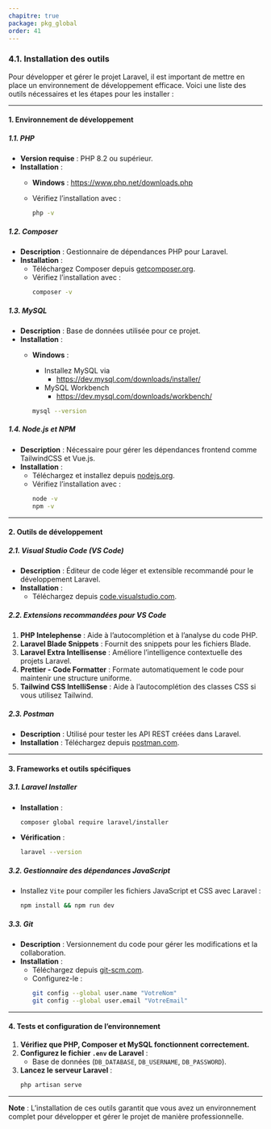 ```yaml
---
chapitre: true
package: pkg_global
order: 41
---
```


### **4.1. Installation des outils**

Pour développer et gérer le projet Laravel, il est important de mettre en place un environnement de développement efficace. Voici une liste des outils nécessaires et les étapes pour les installer :

---

#### **1. Environnement de développement**

##### **1.1. PHP**

- **Version requise** : PHP 8.2 ou supérieur.  
- **Installation** :
  - **Windows** : https://www.php.net/downloads.php

  - Vérifiez l’installation avec :  
    ```bash
    php -v
    ```

##### **1.2. Composer**
- **Description** : Gestionnaire de dépendances PHP pour Laravel.  
- **Installation** :
  - Téléchargez Composer depuis [getcomposer.org](https://getcomposer.org/).
  - Vérifiez l’installation avec :  
    ```bash
    composer -v
    ```

##### **1.3. MySQL**
- **Description** : Base de données utilisée pour ce projet.  
- **Installation** :
  - **Windows** : 
    - Installez MySQL via  
      - https://dev.mysql.com/downloads/installer/
    - MySQL Workbench
      - https://dev.mysql.com/downloads/workbench/

    ```bash
    mysql --version
    ```

##### **1.4. Node.js et NPM**
- **Description** : Nécessaire pour gérer les dépendances frontend comme TailwindCSS et Vue.js.  
- **Installation** :
  - Téléchargez et installez depuis [nodejs.org](https://nodejs.org/).
  - Vérifiez l’installation avec :  
    ```bash
    node -v
    npm -v
    ```

---

#### **2. Outils de développement**

##### **2.1. Visual Studio Code (VS Code)**
- **Description** : Éditeur de code léger et extensible recommandé pour le développement Laravel.  
- **Installation** :
  - Téléchargez depuis [code.visualstudio.com](https://code.visualstudio.com/).

##### **2.2. Extensions recommandées pour VS Code**
1. **PHP Intelephense** : Aide à l’autocomplétion et à l’analyse du code PHP.
2. **Laravel Blade Snippets** : Fournit des snippets pour les fichiers Blade.
3. **Laravel Extra Intellisense** : Améliore l’intelligence contextuelle des projets Laravel.
4. **Prettier - Code Formatter** : Formate automatiquement le code pour maintenir une structure uniforme.
5. **Tailwind CSS IntelliSense** : Aide à l’autocomplétion des classes CSS si vous utilisez Tailwind.

##### **2.3. Postman**
- **Description** : Utilisé pour tester les API REST créées dans Laravel.  
- **Installation** : Téléchargez depuis [postman.com](https://www.postman.com/).

---

#### **3. Frameworks et outils spécifiques**

##### **3.1. Laravel Installer**
- **Installation** :  
  ```bash
  composer global require laravel/installer
  ```
- **Vérification** :  
  ```bash
  laravel --version
  ```

##### **3.2. Gestionnaire des dépendances JavaScript**

- Installez `Vite` pour compiler les fichiers JavaScript et CSS avec Laravel :  
  ```bash
  npm install && npm run dev
  ```

##### **3.3. Git**
- **Description** : Versionnement du code pour gérer les modifications et la collaboration.  
- **Installation** :
  - Téléchargez depuis [git-scm.com](https://git-scm.com/).
  - Configurez-le :  
    ```bash
    git config --global user.name "VotreNom"
    git config --global user.email "VotreEmail"
    ```

---

#### **4. Tests et configuration de l’environnement**

1. **Vérifiez que PHP, Composer et MySQL fonctionnent correctement.**  
2. **Configurez le fichier `.env` de Laravel** :  
   - Base de données (`DB_DATABASE`, `DB_USERNAME`, `DB_PASSWORD`).
3. **Lancez le serveur Laravel** :  
   ```bash
   php artisan serve
   ```

---

**Note** : L’installation de ces outils garantit que vous avez un environnement complet pour développer et gérer le projet de manière professionnelle.
